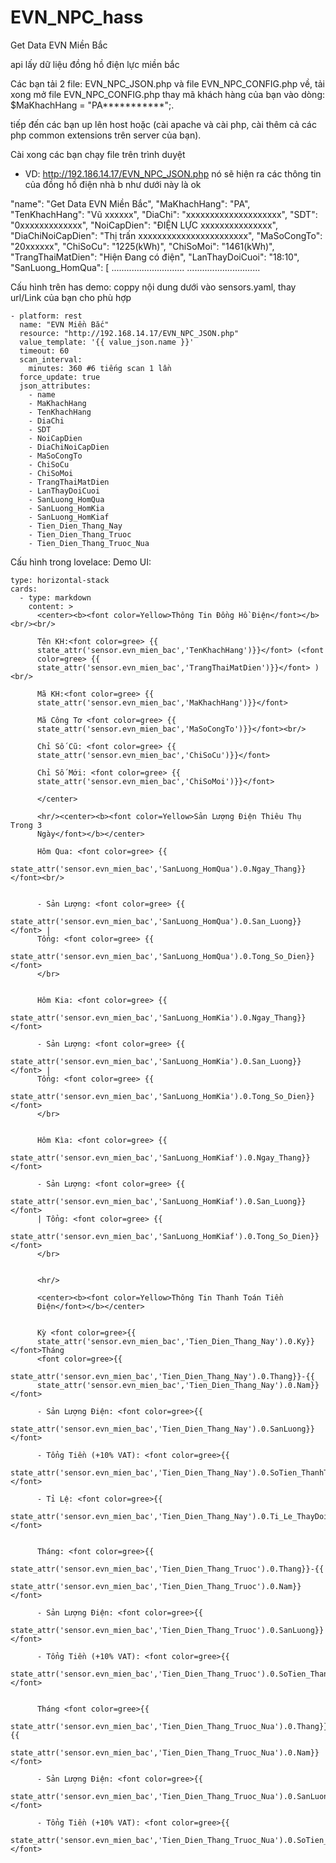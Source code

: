 # EVN_NPC_hass
Get Data EVN Miền Bắc

api lấy dữ liệu đồng hồ điện lực miền bắc

Các bạn tải 2 file: EVN_NPC_JSON.php và file EVN_NPC_CONFIG.php về, tải xong mở file EVN_NPC_CONFIG.php thay mã khách hàng của bạn vào dòng: $MaKhachHang = "PA***********";.

tiếp đến các bạn up lên host hoặc (cài apache và cài php, cài thêm cả các php common extensions trên server của bạn).

Cài xong các bạn chạy file trên trình duyệt
  - VD: http://192.186.14.17/EVN_NPC_JSON.php  nó sẽ hiện ra các thông tin của đồng hồ điện nhà b như dưới này là ok

      
  "name": "Get Data EVN Miền Bắc",
  "MaKhachHang": "PA",
  "TenKhachHang": "Vũ xxxxxx",
  "DiaChi": "xxxxxxxxxxxxxxxxxxxx",
  "SDT": "0xxxxxxxxxxxxx",
  "NoiCapDien": "ĐIỆN LỰC xxxxxxxxxxxxxxx",
  "DiaChiNoiCapDien": "Thị trấn xxxxxxxxxxxxxxxxxxxxxxx",
  "MaSoCongTo": "20xxxxxx",
  "ChiSoCu": "1225(kWh)",
  "ChiSoMoi": "1461(kWh)",
  "TrangThaiMatDien": "Hiện Đang có điện",
  "LanThayDoiCuoi": "18:10",
  "SanLuong_HomQua": [
  .............................
  .............................
  
Cấu hình trên has demo: coppy nội dung dưới vào sensors.yaml, thay url/Link của bạn cho phù hợp

    - platform: rest  
      name: "EVN Miền Bắc"
      resource: "http://192.168.14.17/EVN_NPC_JSON.php"
      value_template: '{{ value_json.name }}'
      timeout: 60
      scan_interval:
        minutes: 360 #6 tiếng scan 1 lần
      force_update: true
      json_attributes:
        - name
        - MaKhachHang
        - TenKhachHang
        - DiaChi
        - SDT
        - NoiCapDien
        - DiaChiNoiCapDien
        - MaSoCongTo
        - ChiSoCu
        - ChiSoMoi
        - TrangThaiMatDien
        - LanThayDoiCuoi
        - SanLuong_HomQua
        - SanLuong_HomKia
        - SanLuong_HomKiaf
        - Tien_Dien_Thang_Nay
        - Tien_Dien_Thang_Truoc
        - Tien_Dien_Thang_Truoc_Nua


Cấu hình trong lovelace:
Demo UI:

    type: horizontal-stack
    cards:
      - type: markdown
        content: >
          <center><b><font color=Yellow>Thông Tin Đồng Hồ Điện</font></b><br/><br/>

          Tên KH:<font color=gree> {{
          state_attr('sensor.evn_mien_bac','TenKhachHang')}}</font> (<font
          color=gree> {{
          state_attr('sensor.evn_mien_bac','TrangThaiMatDien')}}</font> ) <br/>

          Mã KH:<font color=gree> {{
          state_attr('sensor.evn_mien_bac','MaKhachHang')}}</font>

          Mã Công Tơ <font color=gree> {{
          state_attr('sensor.evn_mien_bac','MaSoCongTo')}}</font><br/>

          Chỉ Số Cũ: <font color=gree> {{
          state_attr('sensor.evn_mien_bac','ChiSoCu')}}</font> 

          Chỉ Số Mới: <font color=gree> {{
          state_attr('sensor.evn_mien_bac','ChiSoMoi')}}</font>

          </center>

          <hr/><center><b><font color=Yellow>Sản Lượng Điện Thiêu Thụ Trong 3
          Ngày</font></b></center>

          Hôm Qua: <font color=gree> {{
          state_attr('sensor.evn_mien_bac','SanLuong_HomQua').0.Ngay_Thang}}</font><br/>


          - Sản Lượng: <font color=gree> {{
          state_attr('sensor.evn_mien_bac','SanLuong_HomQua').0.San_Luong}}</font> |
          Tổng: <font color=gree> {{
          state_attr('sensor.evn_mien_bac','SanLuong_HomQua').0.Tong_So_Dien}}</font>
          </br>


          Hôm Kia: <font color=gree> {{
          state_attr('sensor.evn_mien_bac','SanLuong_HomKia').0.Ngay_Thang}}</font>

          - Sản Lượng: <font color=gree> {{
          state_attr('sensor.evn_mien_bac','SanLuong_HomKia').0.San_Luong}}</font> |
          Tổng: <font color=gree> {{
          state_attr('sensor.evn_mien_bac','SanLuong_HomKia').0.Tong_So_Dien}}</font>
          </br>


          Hôm Kìa: <font color=gree> {{
          state_attr('sensor.evn_mien_bac','SanLuong_HomKiaf').0.Ngay_Thang}}</font>

          - Sản Lượng: <font color=gree> {{
          state_attr('sensor.evn_mien_bac','SanLuong_HomKiaf').0.San_Luong}}</font>
          | Tổng: <font color=gree> {{
          state_attr('sensor.evn_mien_bac','SanLuong_HomKiaf').0.Tong_So_Dien}}</font>
          </br>


          <hr/>

          <center><b><font color=Yellow>Thông Tin Thanh Toán Tiền
          Điện</font></b></center>


          Kỳ <font color=gree>{{
          state_attr('sensor.evn_mien_bac','Tien_Dien_Thang_Nay').0.Ky}}</font>Tháng
          <font color=gree>{{
          state_attr('sensor.evn_mien_bac','Tien_Dien_Thang_Nay').0.Thang}}-{{
          state_attr('sensor.evn_mien_bac','Tien_Dien_Thang_Nay').0.Nam}}</font>

          - Sản Lượng Điện: <font color=gree>{{
          state_attr('sensor.evn_mien_bac','Tien_Dien_Thang_Nay').0.SanLuong}}</font>

          - Tổng Tiền (+10% VAT): <font color=gree>{{
          state_attr('sensor.evn_mien_bac','Tien_Dien_Thang_Nay').0.SoTien_ThanhToan}}</font> 

          - Tỉ Lệ: <font color=gree>{{
          state_attr('sensor.evn_mien_bac','Tien_Dien_Thang_Nay').0.Ti_Le_ThayDoi}}</font>


          Tháng: <font color=gree>{{
          state_attr('sensor.evn_mien_bac','Tien_Dien_Thang_Truoc').0.Thang}}-{{
          state_attr('sensor.evn_mien_bac','Tien_Dien_Thang_Truoc').0.Nam}}</font>

          - Sản Lượng Điện: <font color=gree>{{
          state_attr('sensor.evn_mien_bac','Tien_Dien_Thang_Truoc').0.SanLuong}}</font>

          - Tổng Tiền (+10% VAT): <font color=gree>{{
          state_attr('sensor.evn_mien_bac','Tien_Dien_Thang_Truoc').0.SoTien_ThanhToan}}</font>


          Tháng <font color=gree>{{
          state_attr('sensor.evn_mien_bac','Tien_Dien_Thang_Truoc_Nua').0.Thang}}-{{
          state_attr('sensor.evn_mien_bac','Tien_Dien_Thang_Truoc_Nua').0.Nam}}</font>

          - Sản Lượng Điện: <font color=gree>{{
          state_attr('sensor.evn_mien_bac','Tien_Dien_Thang_Truoc_Nua').0.SanLuong}}</font>

          - Tổng Tiền (+10% VAT): <font color=gree>{{
          state_attr('sensor.evn_mien_bac','Tien_Dien_Thang_Truoc_Nua').0.SoTien_ThanhToan}}</font>
